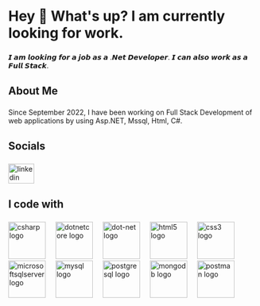 <h1 align="left">Hey 👋 What's up? I am currently looking for work.</h1>

###

<p align="left">𝙄 𝙖𝙢 𝙡𝙤𝙤𝙠𝙞𝙣𝙜 𝙛𝙤𝙧 𝙖 𝙟𝙤𝙗 𝙖𝙨 𝙖 .𝙉𝙚𝙩 𝘿𝙚𝙫𝙚𝙡𝙤𝙥𝙚𝙧. 𝙄 𝙘𝙖𝙣 𝙖𝙡𝙨𝙤 𝙬𝙤𝙧𝙠 𝙖𝙨 𝙖 𝙁𝙪𝙡𝙡 𝙎𝙩𝙖𝙘𝙠.</p>

###

<h2 align="left">About Me</h2>

###

<p align="left">Since September 2022, I have been working on Full Stack Development of web applications by using Asp.NET, Mssql, Html, C#.</p>

###

<h2 align="left">Socials</h2>

###

<div align="left">
  <img src="https://raw.githubusercontent.com/maurodesouza/profile-readme-generator/master/src/assets/icons/social/linkedin/default.svg" width="52" height="40" alt="linkedin logo"  />
</div>

###

<h2 align="left">I code with</h2>

###

<div align="left">
  <img src="https://cdn.jsdelivr.net/gh/devicons/devicon/icons/csharp/csharp-original.svg" height="75" alt="csharp logo"  />
  <img width="12" />
  <img src="https://cdn.jsdelivr.net/gh/devicons/devicon/icons/dotnetcore/dotnetcore-original.svg" height="75" alt="dotnetcore logo"  />
  <img width="12" />
  <img src="https://cdn.jsdelivr.net/gh/devicons/devicon/icons/dot-net/dot-net-original.svg" height="75" alt="dot-net logo"  />
  <img width="12" />
  <img src="https://cdn.jsdelivr.net/gh/devicons/devicon/icons/html5/html5-original.svg" height="75" alt="html5 logo"  />
  <img width="12" />
  <img src="https://cdn.jsdelivr.net/gh/devicons/devicon/icons/css3/css3-original.svg" height="75" alt="css3 logo"  />
  <img width="12" />
  <img src="https://cdn.jsdelivr.net/gh/devicons/devicon/icons/microsoftsqlserver/microsoftsqlserver-plain.svg" height="75" alt="microsoftsqlserver logo"  />
  <img width="12" />
  <img src="https://cdn.jsdelivr.net/gh/devicons/devicon/icons/mysql/mysql-original.svg" height="75" alt="mysql logo"  />
  <img width="12" />
  <img src="https://cdn.jsdelivr.net/gh/devicons/devicon/icons/postgresql/postgresql-original.svg" height="75" alt="postgresql logo"  />
  <img width="12" />
  <img src="https://cdn.jsdelivr.net/gh/devicons/devicon/icons/mongodb/mongodb-original.svg" height="75" alt="mongodb logo"  />
  <img width="12" />
  <img src="https://skillicons.dev/icons?i=postman" height="75" alt="postman logo"  />
</div>

###
